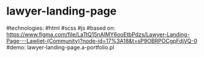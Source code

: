 ﻿# lawyer-landing-page

#technologies:
#html
#scss
#js
#based on: https://www.figma.com/file/LaTtQ15nAlMY6ooEtbPdzs/Lawyer-Landing-Page---Lawliet-(Community)?node-id=17%3A18&t=sP9OBRPOCgpFdjVQ-0
#demo: lawyer-landing-page.a-portfolio.pl
